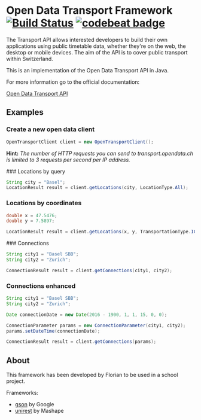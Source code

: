 # Open Data Transport Framework [![Build Status](https://travis-ci.org/cansik/opendata-transport.svg?branch=master)](https://travis-ci.org/cansik/opendata-transport) [![codebeat badge](https://codebeat.co/badges/d0f75bc6-2fc5-49b4-9a6a-a6bce888b23e)](https://codebeat.co/projects/github-com-cansik-opendata-transport)
The Transport API allows interested developers to build their own applications using public timetable data, whether they're on the web, the desktop or mobile devices. The aim of the API is to cover public transport within Switzerland.

This is an implementation of the Open Data Transport API in Java.

For more information go to the official documentation:

[Open Data Transport API](https://transport.opendata.ch/docs.html)

## Examples
### Create a new open data client
```java
OpenTransportClient client = new OpenTransportClient();
```
**Hint:** *The number of HTTP requests you can send to transport.opendata.ch is limited to 3 requests per second per IP address.*

### Locations by query

```java
String city = "Basel";
LocationResult result = client.getLocations(city, LocationType.All);
```

### Locations by coordinates

```java
double x = 47.5476;
double y = 7.5897;

LocationResult result = client.getLocations(x, y, TransportationType.ICE_TGV_RJ);
```

### Connections

```java
String city1 = "Basel SBB";
String city2 = "Zurich";

ConnectionResult result = client.getConnections(city1, city2);
```

###  Connections enhanced

```java
String city1 = "Basel SBB";
String city2 = "Zurich";

Date connectionDate = new Date(2016 - 1900, 1, 1, 15, 0, 0);

ConnectionParameter params = new ConnectionParameter(city1, city2);
params.setDateTime(connectionDate);

ConnectionResult result = client.getConnections(params);
```

## About
This framework has been developed by Florian to be used in a school project.

Frameworks:

* [gson](https://github.com/google/gson) by Google
* [unirest](http://unirest.io/java) by Mashape



